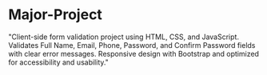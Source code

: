 # Major-Project
"Client-side form validation project using HTML, CSS, and  JavaScript. Validates Full Name, Email, Phone, Password, and Confirm Password fields with clear error messages. Responsive design with Bootstrap and optimized for accessibility and usability."
